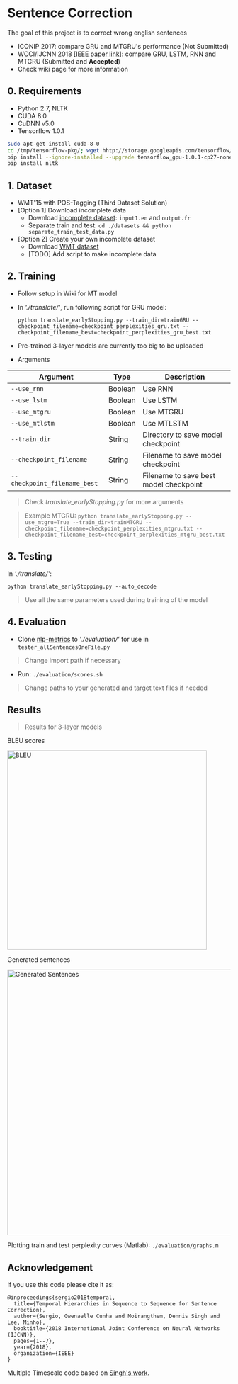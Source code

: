 # Sentence Correction
The goal of this project is to correct wrong english sentences

* ICONIP 2017: compare GRU and MTGRU's performance (Not Submitted)
* WCCI/IJCNN 2018 [[IEEE paper link](https://ieeexplore.ieee.org/abstract/document/8489499)]: compare GRU, LSTM, RNN and MTGRU (Submitted and **Accepted**)
* Check wiki page for more information

## 0. Requirements
* Python 2.7, NLTK
* CUDA 8.0
* CuDNN v5.0
* Tensorflow 1.0.1

```bash
sudo apt-get install cuda-8-0
cd /tmp/tensorflow-pkg/; wget hhtp://storage.googleapis.com/tensorflow/linux/gpu/tensorflow_gpu-1.0.1-cp27-none-linux_x86_64.whl
pip install --ignore-installed --upgrade tensorflow_gpu-1.0.1-cp27-none-linux_x86_64.whl
pip install nltk
```

## 1. Dataset
* WMT'15 with POS-Tagging (Third Dataset Solution)
* [Option 1] Download incomplete data
    * Download [incomplete dataset](https://1drv.ms/f/s!Ai9Q4WIAUMvPhFhm_AHR9kMe21lpvv): `input1.en` and `output.fr`
    * Separate train and test: `cd ./datasets && python separate_train_test_data.py`
* [Option 2] Create your own incomplete dataset
    * Download [WMT dataset](http://www.statmt.org/wmt10/training-giga-fren.tar)
    * [TODO] Add script to make incomplete data

## 2. Training
* Follow setup in Wiki for MT model
* In *'./translate/'*, run following script for GRU model:
    ```
    python translate_earlyStopping.py --train_dir=trainGRU --checkpoint_filename=checkpoint_perplexities_gru.txt --checkpoint_filename_best=checkpoint_perplexities_gru_best.txt
    ```
    
* Pre-trained 3-layer models are currently too big to be uploaded   

* Arguments

| Argument                     | Type    | Description                            |
| ---------------------------- | ------- | -------------------------------------- |
| `--use_rnn`                  | Boolean | Use RNN                                |
| `--use_lstm`                 | Boolean | Use LSTM                               |
| `--use_mtgru`                | Boolean | Use MTGRU                              |
| `--use_mtlstm`               | Boolean | Use MTLSTM                             |
| `--train_dir`                | String  | Directory to save model checkpoint     |
| `--checkpoint_filename`      | String  | Filename to save model checkpoint      |
| `--checkpoint_filename_best` | String  | Filename to save best model checkpoint |
> Check *translate_earlyStopping.py* for more arguments

> Example MTGRU: `python translate_earlyStopping.py --use_mtgru=True --train_dir=trainMTGRU --checkpoint_filename=checkpoint_perplexities_mtgru.txt --checkpoint_filename_best=checkpoint_perplexities_mtgru_best.txt` 

## 3. Testing
In *'./translate/'*:
```
python translate_earlyStopping.py --auto_decode
```
> Use all the same parameters used during training of the model

## 4. Evaluation
* Clone [nlp-metrics](https://github.com/harpribot/nlp-metrics) to *'./evaluation/'* for use in `tester_allSentencesOneFile.py`
> Change import path if necessary

* Run: `./evaluation/scores.sh`
> Change paths to your generated and target text files if needed

## Results
> Results for 3-layer models

BLEU scores
<p align="left">
<img src="https://github.com/gcunhase/SentenceCorrection-WCCI2018/blob/master/images/3layer_models_bleu.png" width="450" alt="BLEU">
</p>

Generated sentences
<p align="left">
<img src="https://github.com/gcunhase/SentenceCorrection-WCCI2018/blob/master/images/3layer_models_sentences.png" width="600" alt="Generated Sentences">
</p>

Plotting train and test perplexity curves (Matlab): `./evaluation/graphs.m`

## Acknowledgement
If you use this code please cite it as:
```
@inproceedings{sergio2018temporal,
  title={Temporal Hierarchies in Sequence to Sequence for Sentence Correction},
  author={Sergio, Gwenaelle Cunha and Moirangthem, Dennis Singh and Lee, Minho},
  booktitle={2018 International Joint Conference on Neural Networks (IJCNN)},
  pages={1--7},
  year={2018},
  organization={IEEE}
}
```

Multiple Timescale code based on [Singh's work](https://github.com/dennissm/mtgru).

